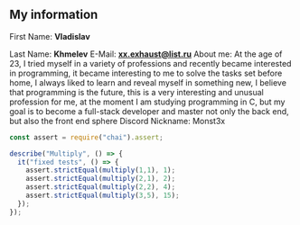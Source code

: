 ## My information
First Name: **Vladislav**


Last Name: **Khmelev**
E-Mail: **xx.exhaust@list.ru**
About me: At the age of 23, I tried myself in a variety of professions and recently became interested in programming, it became interesting to me to solve the tasks set before home, I always liked to learn and reveal myself in something new, I believe that programming is the future, this is a very interesting and unusual profession for me, at the moment I am studying programming in C, but my goal is to become a full-stack developer and master not only the back end, but also the front end sphere
Discord Nickname: Monst3x

``` javascript
const assert = require("chai").assert;

describe("Multiply", () => {
  it("fixed tests", () => {
    assert.strictEqual(multiply(1,1), 1);
    assert.strictEqual(multiply(2,1), 2);
    assert.strictEqual(multiply(2,2), 4);
    assert.strictEqual(multiply(3,5), 15);   
  });
});

```